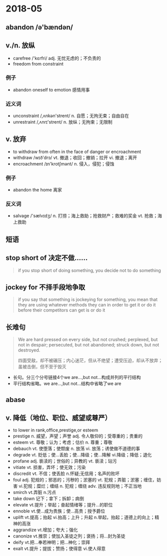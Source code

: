 2018-05
=====

abandon /ə'bændən/
---

## v./n. 放纵

* carefree /'kɛrfri/  adj. 无忧无虑的；不负责的
* freedom from constraint

### 例子

* abandon oneself to emotion 感情用事

### 近义词

* unconstraint /,ʌnkən'strent/ n. 自愿；无拘无束；自由自在
* unrestraint /,ʌnrɪ'strent/ n. 放纵；无拘束；无限制

## v. 放弃

* to withdraw from often in the face of danger or encroachment
* withdraw /wɪð'drɔ/ vt. 撤退；收回；撤销；拉开 vi. 撤退；离开
* encroachment /ɪn'krotʃmənt/ n. 侵入，侵犯；侵蚀

### 例子

* abandon the home 离家

### 反义词

* salvage /'sælvɪdʒ/ n. 打捞；海上救助；抢救财产；救难的奖金 vt. 抢救；海上救助

短语
---

## stop short of 决定不做......

> if you stop short of doing something, you decide not to do something

## jockey for 不择手段地争取

> if you say that something is jockeying for something, you mean that they are using whatever methods they can in order to get it or do it before their competitors can get is or do it

长难句
---

> We are hard pressed on every side, but not crushed; perplexed, but not in despair; persecuted, but not abandoned; struck down, but not destroyed.
>
> 四面受敌，却不被碾压；内心迷茫，但从不绝望；遭受压迫，却从不放弃；虽被击倒，但不至于毁灭

* 长句。分三个分号链接4个we are...,but not...构成并列的平行结构
* 平行结构省略。we are...,but not...结构中省略了we are 

abase
---

## v. 降低（地位、职位、威望或尊严）

* to lower in rank,office,prestige,or esteem
* prestige n. 威望，声望；声誉 adj. 令人敬仰的；受尊重的；贵重的
* esteem vt. 尊敬；认为；考虑；估价 n. 尊重；尊敬
* debauch vt. 使堕落；使颓废 n. 放荡 vi. 放荡；诱使做不道德的事
* degrade vt. 贬低；使...丢脸；使...降级；使...降解 vi.降级；降低；退化
* profane adj. 亵渎的；世俗的；异教的 vt. 亵渎；玷污
* vitiate vt. 损害，弄坏；使无效；污染
* discredit vt. 不信；使丢脸 n.怀疑;无信用；名声的败坏
* foul adj. 犯规的；邪恶的；污秽的；淤塞的 vt. 犯规；弄脏；淤塞；缠住，妨害 vi.犯规；糜烂；缠结 n. 犯规；缠绕 adv. 违反规则地；不正当地
* smirch vt.弄脏 n.污点
* take down 记下；拿下；拆卸；病倒
* elevate vt.提升；举起；奋起情绪等；提升...的职位
* ennoble vt.使...成为贵族；使...高贵；授予爵位
* uplift vt.提高；抬起 vi.抬高；上升；升起 n.举起，抬起；道德上的向上；精神的高涨
* aggrandize vt.增加；夸大；强化
* canonize vt.推崇；使加入圣徒之列；褒扬；将...封为圣徒
* deify vt.把...奉若神明；把...神化；崇拜
* exalt vt.提升；提拔；赞扬；使得意 vi.使人得意
